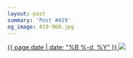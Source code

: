 ```yaml
---
layout: post
summary: 'Post #419'
og_image: 419-960.jpg
---
```


<p>
 <time>
  <a href="/419">
   {{ page.date | date: "%B %-d, %Y" }}
  </a>
 </time>
 <a href="/419">
  <img data-taken="7/5/2015" sizes="(min-width: 700px) 50vw, calc(100vw - 2rem)" src="{{ site.assets_url }}/419-480.jpg" srcset="{{ site.assets_url }}/419-960.jpg 960w, {{ site.assets_url }}/419-720.jpg 720w, {{ site.assets_url }}/419-480.jpg 480w, {{ site.assets_url }}/419-240.jpg 240w"/>
 </a>
</p>
